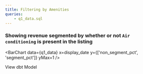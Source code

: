 ```yaml
---
title: Filtering by Amenities
queries:
    - q1_data.sql
---
```


### Showing revenue segmented by whether or not `Air conditioning` is present in the listing


<BarChart
    data={q1_data}
    x=display_date
    y={['non_segment_pct', 'segment_pct']}
    yMax=1
/>

<LinkButton url='/other-page'>
    View dbt Model
</LinkButton>

